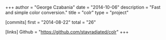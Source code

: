 +++
author = "George Czabania"
date = "2014-10-06"
description = "Fast and simple color conversion."
title = "colr"
type = "project"

[commits]
  first = "2014-08-22"
  total = "26"

[links]
  Github = "https://github.com/stayradiated/colr"
+++

